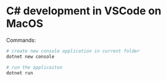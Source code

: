 # C# development in VSCode on MacOS

Commands:
```sh
# create new console application in current folder
dotnet new console

# run the applicaiton
dotnet run
```
